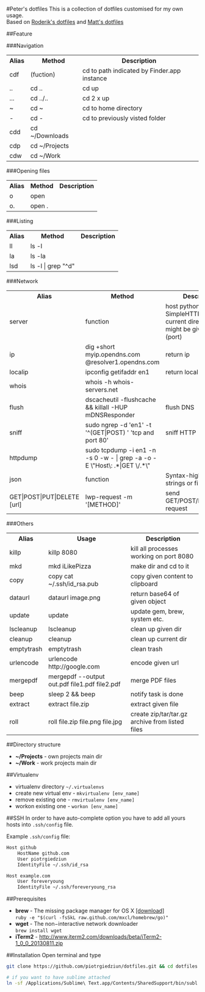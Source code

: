 #Peter's dotfiles
This is a collection of dotfiles customised for my own usage.<br>
Based on [Roderik's dotfiles](https://github.com/roderik/dotfiles) and [Matt's dotfiles](https://github.com/mattbanks/dotfiles)

##Feature

###Navigation
<table width="100%">
  <tr>
    <th>Alias</th><th>Method</th><th>Description</th>
  </tr>
  	<tr>
		<td> cdf</td><td>(fuction)</td><td> cd to path indicated by Finder.app instance</td>
	 </tr><tr>
		<td> ..</td><td>cd ..</td><td> cd up</td>
	 </tr><tr>
		<td> ...</td><td>cd ../..</td><td> cd 2 x up</td>
	 </tr><tr>
		<td> ~</td><td>cd ~</td><td> cd to home directory</td>
	 </tr><tr>
		<td> -</td><td>cd -</td><td> cd to previously visted folder</td>
	 </tr><tr>
		<td> cdd</td><td>cd ~/Downloads</td><td> </td>
	 </tr><tr>
		<td> cdp</td><td>cd ~/Projects</td><td> </td>
	 </tr><tr>
		<td> cdw</td><td>cd ~/Work</td><td> </td>
	 </tr>
</table>
###Opening files
<table width="100%">
  <tr>
   <th>Alias</th><th>Method</th><th>Description</th>
  </tr>
	 <tr>
		<td> o</td><td>open</td><td> </td>
	 </tr><tr>
		<td> o.</td><td>open .</td><td> </td>
	 </tr>
</table>
###Listing
<table width="100%">
  <tr>
    <th>Alias</th><th>Method</th><th>Description</th>
  </tr>
	 <tr>
		<td> ll</td><td>ls -l</td><td> </td>
	 </tr><tr>
		<td> la</td><td>ls -la</td><td> </td>
	 </tr><tr>
		<td> lsd</td><td>ls -l | grep "^d"</td><td> </td>
	 </tr>
</table>
###Network
<table width="100%">
  <tr>
   <th>Alias</th><th>Method</th><th>Description</th>
  </tr>
	<tr>
		<td> server</td><td>function</td><td>host python SimpleHTTPServer in current directory. Port might be given as parm (port)</td>
	 </tr><tr>
		<td> ip</td><td>dig +short myip.opendns.com @resolver1.opendns.com</td><td>return ip </td>
	 </tr><tr>
		<td> localip</td><td>ipconfig getifaddr en1</td><td> return local ip</td>
	 </tr><tr>
		<td> whois</td><td>whois -h whois-servers.net</td><td> </td>
	 </tr><tr>
		<td> flush</td><td>dscacheutil -flushcache && killall -HUP mDNSResponder</td><td>flush DNS </td>
	 </tr><tr>
		<td> sniff</td><td>sudo ngrep -d 'en1' -t '^(GET|POST) ' 'tcp and port 80'</td><td>sniff HTTP </td>
	 </tr><tr>
		<td> httpdump</td><td>sudo tcpdump -i en1 -n -s 0 -w - | grep -a -o -E \"Host\: .*|GET \/.*\"</td><td> </td>
	 </tr>
	 <tr>
		<td> json</td><td>function</td><td>Syntax-highlight JSON strings or files</td>
	 </tr><tr>
		<td> GET|POST|PUT|DELETE [url]</td><td>lwp-request -m '[METHOD]'</td><td> send GET/POST/PUT/DELETE request</td>
	 </tr>
</table>
###Others
<table width="100%">
  <tr>
    <th>Alias</th><th>Usage</th><th>Description</th>
  </tr>
	<tr>
		<td> killp</td><td>killp 8080</td><td>kill all processes working on port 8080</td>
	</tr>
	<tr>
		<td> mkd</td><td>mkd iLikePizza</td><td>make dir and cd to it</td>
	</tr>
	<tr>
		<td> copy</td><td>copy cat ~/.ssh/id_rsa.pub</td><td>copy given content to clipboard</td>
	 </tr><tr>
		<td> dataurl</td><td>dataurl image.png</td><td>return base64 of given object</td>
	 </tr>
	  <tr>
		<td> update</td><td>update</td><td>update gem, brew, system etc.</td>
	 </tr><tr>
		<td> lscleanup</td><td>lscleanup</td><td> clean up given dir</td>
	 </tr><tr>
		<td> cleanup</td><td>cleanup</td><td>clean up current dir</td>
	 </tr><tr>
		<td> emptytrash</td><td>emptytrash</td><td> clean trash</td>
	 </tr><tr>
		<td> urlencode</td><td>urlencode http://google.com</td><td> encode given url</td>
	 </tr><tr>
		<td> mergepdf</td><td>mergepdf --output out.pdf file1.pdf file2.pdf</td><td> merge PDF files</td>
	 </tr><tr>
		<td> beep</td><td>sleep 2 && beep</td><td> notify task is done</td>
	 </tr><tr>
		<td> extract</td><td>extract file.zip</td><td> extract given file</td>
	 </tr><tr>
		<td> roll</td><td>roll file.zip file.png file.jpg</td><td> create zip/tar/tar.gz archive from listed files</td>
	 </tr>
</table>

##Directory structure
* **~/Projects** - own projects main dir
* **~/Work** - work projects main dir

##Virtualenv
* virtualenv directory `~/.virtualenvs`
* create new virtual env - `mkvirtualenv [env_name]`
* remove existing one - `rmvirtualenv [env_name]`
* workon existing one - `workon [env_name]`

##SSH
In order to have auto-complete option you have to add all yours hosts into `.ssh/config` file.

Example `.ssh/config` file:
```bash
Host github
	HostName github.com
	User piotrgiedziun
	IdentityFile ~/.ssh/id_rsa

Host example.com
	User foreveryoung
	IdentityFile ~/.ssh/foreveryoung_rsa
```

##Prerequisites
* **brew** - The missing package manager for OS X [[download]](http://mxcl.github.com/homebrew/)<br>
`ruby -e "$(curl -fsSkL raw.github.com/mxcl/homebrew/go)"`
* **wget** - The non−interactive network downloader<br>
`brew install wget`
* **iTerm2** - 
http://www.iterm2.com/downloads/beta/iTerm2-1_0_0_20130811.zip 

##Installation
Open terminal and type
```bash
git clone https://github.com/piotrgiedziun/dotfiles.git && cd dotfiles && sudo ./install

# if you want to have sublime attached
ln -sf /Applications/Sublime\ Text.app/Contents/SharedSupport/bin/subl /usr/local/bin/subl
```
